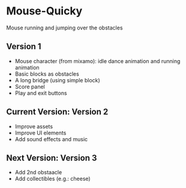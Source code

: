 # Mouse-Quicky
 Mouse running and jumping over the obstacles

## Version 1
- Mouse character (from mixamo): idle dance animation and running animation  
- Basic blocks as obstacles
- A long bridge (using simple block)
- Score panel
- Play and exit buttons

## Current Version: Version 2
- Improve assets
- Improve UI elements
- Add sound effects and music

## Next Version: Version 3
- Add 2nd obstaacle
- Add collectibles (e.g.: cheese)
